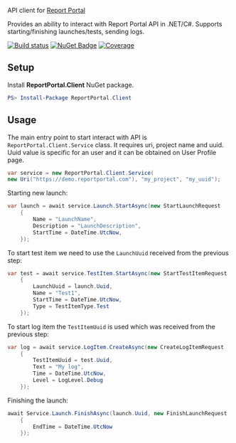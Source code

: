 

API client for [Report Portal](https://reportportal.io)

Provides an ability to interact with Report Portal API in .NET/C#. Supports starting/finishing launches/tests, sending logs.

[![Build status](https://ci.appveyor.com/api/projects/status/thjw94949tm5lbw5/branch/master?svg=true)](https://ci.appveyor.com/project/nvborisenko/client-net/branch/master) [![NuGet Badge](https://buildstats.info/nuget/reportportal.client)](https://www.nuget.org/packages/reportportal.client) [![Coverage](https://codecov.io/gh/reportportal/client-net/branch/master/graph/badge.svg)](https://codecov.io/gh/reportportal/client-net)

## Setup

Install **ReportPortal.Client** NuGet package.

```powershell
PS> Install-Package ReportPortal.Client
```

## Usage

The main entry point to start interact with API is `ReportPortal.Client.Service` class. It requires uri, project name and uuid. Uuid value is specific for an user and it can be obtained on User Profile page.

````C#
var service = new ReportPortal.Client.Service(
new Uri("https://demo.reportportal.com"), "my_project", "my_uuid");
 ````
 
Starting new launch:
````C#
var launch = await service.Launch.StartAsync(new StartLaunchRequest
    {
        Name = "LaunchName",
        Description = "LaunchDescription",
        StartTime = DateTime.UtcNow,
    });
````

To start test item we need to use the `LaunchUuid` received from the previous step:
````C#
var test = await service.TestItem.StartAsync(new StartTestItemRequest
    {
        LaunchUuid = launch.Uuid,
        Name = "Test1",
        StartTime = DateTime.UtcNow,
        Type = TestItemType.Test
    });
````

To start log item the `TestItemUuid` is used which was received from the previous step:
````C#
var log = await service.LogItem.CreateAsync(new CreateLogItemRequest
    {
        TestItemUuid = test.Uuid,
        Text = "My log",
        Time = DateTime.UtcNow,
        Level = LogLevel.Debug
    }); 
````

Finishing the launch:
````C#
await Service.Launch.FinishAsync(launch.Uuid, new FinishLaunchRequest
    {
        EndTime = DateTime.UtcNow
    });
````